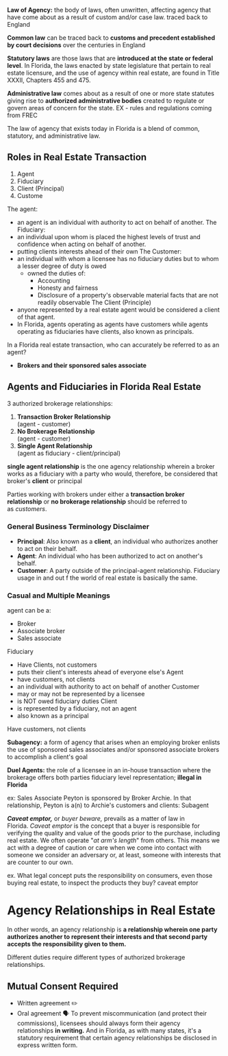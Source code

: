 **Law of Agency:** the body of laws, often unwritten, affecting agency that have come about as a result of custom and/or case law.
	traced back to England 
	
**Common law** can be traced back to **customs and precedent established by court decisions** over the centuries in England

**Statutory laws** are those laws that are **introduced at the state or federal level**.
In Florida, the laws enacted by state legislature that pertain to real estate licensure, and the use of agency within real estate, are found in Title XXXII, Chapters 455 and 475.

**Administrative law** comes about as a result of one or more state statutes giving rise to **authorized administrative bodies** created to regulate or govern areas of concern for the state.
	EX - rules and regulations coming from FREC

The law of agency that exists today in Florida is a blend of common, statutory, and administrative law.

## **Roles in Real Estate Transaction** 
1. Agent
2. Fiduciary
3. Client (Principal)
4. Custome

The agent: 
- an agent is an individual with authority to act on behalf of another.
The Fiduciary:
- an individual upon whom is placed the highest levels of trust and confidence when acting on behalf of another.
- putting clients interests ahead of their own 
The Customer:
- an individual with whom a licensee has no fiduciary duties but to whom a lesser degree of duty is owed
	- owned the duties of:
		- Accounting
		- Honesty and fairness
		- Disclosure of a property's observable material facts that are not readily observable
The Client (Principle)
- anyone represented by a real estate agent would be considered a client of that agent.
- In Florida, agents operating as agents have customers while agents operating as fiduciaries have clients, also known as principals.

In a Florida real estate transaction, who can accurately be referred to as an agent?
- **Brokers and their sponsored sales associate**

## Agents and Fiduciaries in Florida Real Estate
3 authorized brokerage relationships:
1. **Transaction Broker Relationship**  
    (agent - customer)
2. **No Brokerage Relationship**  
    (agent - customer)
3. **Single Agent Relationship**  
    (agent as fiduciary - client/principal)

**single agent relationship** is the one agency relationship wherein a broker works as a fiduciary with a party who would, therefore, be considered that broker's **client** or principal

Parties working with brokers under either a **transaction broker relationship** or **no brokerage relationship** should be referred to as _customers_.

### General Business Terminology Disclaimer
- **Principal**: Also known as a **client**, an individual who authorizes another to act on their behalf.
- **Agent**: An individual who has been authorized to act on another's behalf.
- **Customer**: A party outside of the principal-agent relationship.
Fiduciary usage in and out f the world of real estate is basically the same. 

### Casual and Multiple Meanings
agent can be a:
- Broker
- Associate broker
- Sales associate


Fiduciary
- Have Clients, not customers 
- puts their client's interests ahead of everyone else's
Agent
- have customers, not clients
- an individual with authority to act on behalf of another
Customer 
- may or may not be represented by a licensee
- is NOT owed fiduciary duties
Client
- is represented by a fiduciary, not an agent
- also known as a principal

Have customers, not clients

**Subagency:** a form of agency that arises when an employing broker enlists the use of sponsored sales associates and/or sponsored associate brokers to accomplish a client's goal

**Duel Agents:** the role of a licensee in an in-house transaction where the brokerage offers both parties fiduciary level representation; **illegal in Florida**

ex: Sales Associate Peyton is sponsored by Broker Archie. In that relationship, Peyton is a(n) to Archie's customers and clients:
	Subagent 

**_Caveat emptor,_** or _buyer beware,_ prevails as a matter of law in Florida. _Caveat emptor_ is the concept that a buyer is responsible for verifying the quality and value of the goods prior to the purchase, including real estate.
	We often operate "_at arm's length_" from others. This means we act with a degree of caution or care when we come into contact with someone we consider an adversary or, at least, someone with interests that are counter to our own.



ex. What legal concept puts the responsibility on consumers, even those buying real estate, to inspect the products they buy?
	caveat emptor

# Agency Relationships in Real Estate

In other words, an agency relationship is **a relationship wherein one party authorizes another to represent their interests and that second party accepts the responsibility given to them.**

Different duties require different types of authorized brokerage relationships. 
## Mutual Consent Required
- Written agreement ✏️
- Oral agreement 🗣
To prevent miscommunication (and protect their commissions), licensees should always form their agency relationships **in writing.** And in Florida, as with many states, it's a statutory requirement that certain agency relationships be disclosed in express written form.


